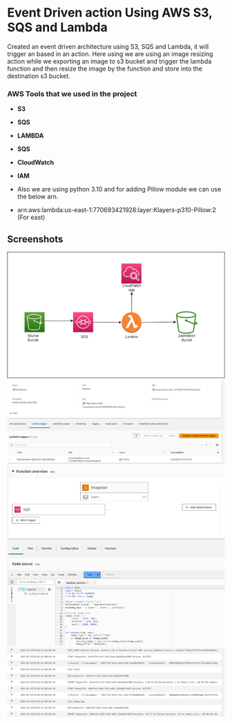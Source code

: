 # Event Driven action Using AWS S3, SQS and Lambda

Created an event driven architecture using S3, SQS and Lambda, it will trigger an based in an action.
Here using we are using an image resizing action while we exporting an image to s3 bucket and trigger the lambda function and then resize the image by the function and store into the destination s3 bucket.

### AWS Tools that we used in the project

* **S3**
* **SQS**
* **LAMBDA**
* **SQS**
* **CloudWatch**
* **IAM**

* Also we are using python 3.10 and for adding Pillow module we can use the below arn.
* arn:aws:lambda:us-east-1:770693421928:layer:Klayers-p310-Pillow:2 (For east)

## Screenshots

<img src="Arch_serverless.png">
<img src="sqs.png">
<img src="lambda.png">
<img src="logs.png">
